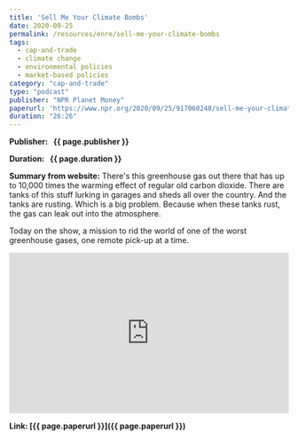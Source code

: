 ```yaml
---
title: 'Sell Me Your Climate Bombs'
date: 2020-09-25
permalink: /resources/enre/sell-me-your-climate-bombs
tags:
  - cap-and-trade
  - climate change
  - environmental policies
  - market-based policies
category: "cap-and-trade"
type: "podcast"
publisher: "NPR Planet Money"
paperurl: 'https://www.npr.org/2020/09/25/917060248/sell-me-your-climate-bombs'
duration: "26:26"
---
```



**<span class="bold-podcast">Publisher: </span>&nbsp;<span class="text-podcast"> {{ page.publisher }}</span>**

**<span class="bold-podcast">Duration: </span>&nbsp;<span class="text-podcast"> {{ page.duration }}</span>**

**<span class="bold-podcast">Summary from website:</span>**
There's this greenhouse gas out there that has up to 10,000 times the warming effect of regular old carbon dioxide. There are tanks of this stuff lurking in garages and sheds all over the country. And the tanks are rusting. Which is a big problem. Because when these tanks rust, the gas can leak out into the atmosphere.

Today on the show, a mission to rid the world of one of the worst greenhouse gases, one remote pick-up at a time.

<iframe src="https://www.npr.org/player/embed/917060248/1198961073" width="100%" height="290" frameborder="0" scrolling="no" title="NPR embedded audio player"></iframe>

**<span class="small-podcast">Link:</span>&nbsp;<span class="links-podcast">[{{ page.paperurl }}]({{ page.paperurl }})</span>**